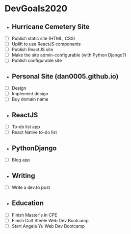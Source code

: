 # DevGoals2020
- ## Hurricane Cemetery Site
- [ ] Publish static site (HTML, CSS)
- [ ] Uplift to use ReactJS components
- [ ] Publish ReactJS site
- [ ] Make the site admin-configurable (with Python Django?)
- [ ] Publish configurable site

- ## Personal Site (dan0005.github.io)
- [ ] Design
- [ ] Implement design
- [ ] Buy domain name

- ## ReactJS
- [ ] To-do list app
- [ ] React Native to-do list

- ## PythonDjango
- [ ] Blog app

- ## Writing
- [ ] Write a dev.to post

- ## Education
- [ ] Finish Master's in CPE
- [ ] Finish Colt Steele Web Dev Bootcamp
- [ ] Start Angela Yu Web Dev Bootcamp
